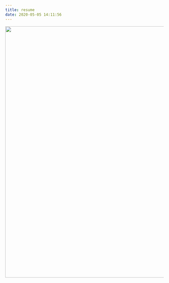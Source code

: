 ```yaml
---
title: resume
date: 2020-05-05 14:11:56
---
```

<div class="section center-align">
  <a href="https://drive.google.com/open?id=1bMDpru0VWcVtE-LJ3Clo37T4YuuZA3Jk" 
    target="_blank"
    class="">
    <img class="z-depth-1 responsive-img" 
      src="/imgs/resume.png" 
      width="800" 
      style="display: inline-block">
  </a>
</div>

